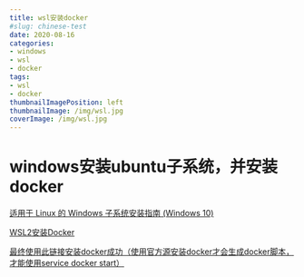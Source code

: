 ```yaml
---
title: wsl安装docker
#slug: chinese-test
date: 2020-08-16
categories:
- windows
- wsl
- docker
tags:
- wsl
- docker
thumbnailImagePosition: left
thumbnailImage: /img/wsl.jpg
coverImage: /img/wsl.jpg
---
```


<!--more-->

# windows安装ubuntu子系统，并安装docker

[适用于 Linux 的 Windows 子系统安装指南 (Windows 10)](https://docs.microsoft.com/zh-cn/windows/wsl/install-win10#update-to-wsl-2)

[WSL2安装Docker](https://zhuanlan.zhihu.com/p/163763066)

[最终使用此链接安装docker成功（使用官方源安装docker才会生成docker脚本，才能使用service docker start）](https://www.cnblogs.com/yunfeifei/p/13158845.html)

